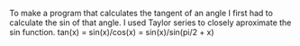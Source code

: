 To make a program that calculates the tangent of an angle I first had to calculate the sin of that angle. I used Taylor series to closely aproximate the sin function. 
tan(x) = sin(x)/cos(x) = sin(x)/sin(pi/2 + x) 
